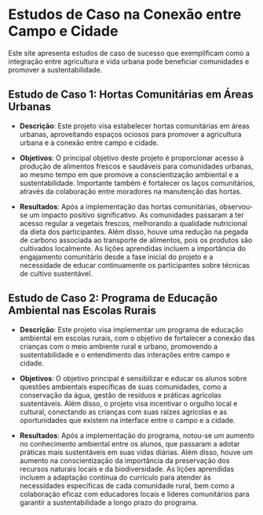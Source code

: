 # Estudos de Caso na Conexão entre Campo e Cidade

Este site apresenta estudos de caso de sucesso que exemplificam como a integração entre agricultura e vida urbana pode beneficiar comunidades e promover a sustentabilidade.

## Estudo de Caso 1: Hortas Comunitárias em Áreas Urbanas

- **Descrição**: Este projeto visa estabelecer hortas comunitárias em áreas urbanas, aproveitando espaços ociosos para promover a agricultura urbana e a conexão entre campo e cidade.
  
- **Objetivos**: O principal objetivo deste projeto é proporcionar acesso à produção de alimentos frescos e saudáveis ​​para comunidades urbanas, ao mesmo tempo em que promove a conscientização ambiental e a sustentabilidade. Importante também é fortalecer os laços comunitários, através da colaboração entre moradores na manutenção das hortas.
  
- **Resultados**: Após a implementação das hortas comunitárias, observou-se um impacto positivo significativo. As comunidades passaram a ter acesso regular a vegetais frescos, melhorando a qualidade nutricional da dieta dos participantes. Além disso, houve uma redução na pegada de carbono associada ao transporte de alimentos, pois os produtos são cultivados localmente. As lições aprendidas incluem a importância do engajamento comunitário desde a fase inicial do projeto e a necessidade de educar continuamente os participantes sobre técnicas de cultivo sustentável.


## Estudo de Caso 2: Programa de Educação Ambiental nas Escolas Rurais

- **Descrição**: Este projeto visa implementar um programa de educação ambiental em escolas rurais, com o objetivo de fortalecer a conexão das crianças com o meio ambiente rural e urbano, promovendo a sustentabilidade e o entendimento das interações entre campo e cidade.

- **Objetivos**: O objetivo principal é sensibilizar e educar os alunos sobre questões ambientais específicas de suas comunidades, como a conservação da água, gestão de resíduos e práticas agrícolas sustentáveis. Além disso, o projeto visa incentivar o orgulho local e cultural, conectando as crianças com suas raízes agrícolas e as oportunidades que existem na interface entre o campo e a cidade.
  
- **Resultados**: Após a implementação do programa, notou-se um aumento no conhecimento ambiental entre os alunos, que passaram a adotar práticas mais sustentáveis ​​em suas vidas diárias. Além disso, houve um aumento na conscientização da importância da preservação dos recursos naturais locais e da biodiversidade. As lições aprendidas incluem a adaptação contínua do currículo para atender às necessidades específicas de cada comunidade rural, bem como a colaboração eficaz com educadores locais e líderes comunitários para garantir a sustentabilidade a longo prazo do programa.

